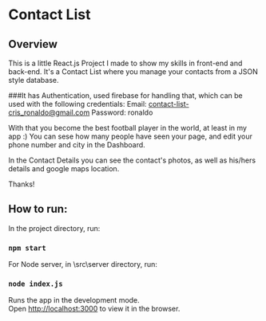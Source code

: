 # Contact List

## Overview

This is a little React.js Project I made to show my skills in front-end and back-end.
It's a Contact List where you manage your contacts from a JSON style database.

###It has Authentication, used firebase for handling that, which can be used with the following credentials:
Email: contact-list-cris_ronaldo@gmail.com
Password: ronaldo

With that you become the best football player in the world, at least in my app :)
You can sese how many people have seen your page, and edit your phone number and city in the Dashboard.

In the Contact Details you can see the contact's photos, as well as his/hers details and google maps location.

Thanks!


## How to run:

In the project directory, run:

### `npm start`

For Node server, in \src\server directory, run:

### `node index.js`

Runs the app in the development mode.<br />
Open [http://localhost:3000](http://localhost:3000) to view it in the browser.


